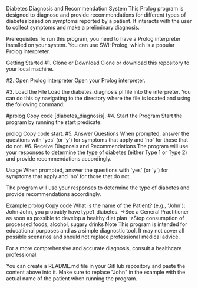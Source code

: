 Diabetes Diagnosis and Recommendation System
This Prolog program is designed to diagnose and provide recommendations for different types of diabetes based on symptoms reported by a patient. It interacts with the user to collect symptoms and make a preliminary diagnosis.

Prerequisites
To run this program, you need to have a Prolog interpreter installed on your system. You can use SWI-Prolog, which is a popular Prolog interpreter.

Getting Started
#1. Clone or Download
Clone or download this repository to your local machine.

#2. Open Prolog Interpreter
Open your Prolog interpreter.

#3. Load the File
Load the diabetes_diagnosis.pl file into the interpreter. You can do this by navigating to the directory where the file is located and using the following command:

#prolog
Copy code
[diabetes_diagnosis].
#4. Start the Program
Start the program by running the start predicate:

prolog
Copy code
start.
#5. Answer Questions
When prompted, answer the questions with 'yes' (or 'y') for symptoms that apply and 'no' for those that do not.
#6. Receive Diagnosis and Recommendations
The program will use your responses to determine the type of diabetes (either Type 1 or Type 2) and provide recommendations accordingly.

Usage
When prompted, answer the questions with 'yes' (or 'y') for symptoms that apply and 'no' for those that do not.

The program will use your responses to determine the type of diabetes and provide recommendations accordingly.

Example
prolog
Copy code
What is the name of the Patient? (e.g., 'John'): John
John, you probably have type1_diabetes.
->See a General Practitioner as soon as possible to develop a healthy diet plan
->Stop consumption of processed foods, alcohol, sugary drinks
Note
This program is intended for educational purposes and as a simple diagnostic tool. It may not cover all possible scenarios and should not replace professional medical advice.

For a more comprehensive and accurate diagnosis, consult a healthcare professional.

You can create a README.md file in your GitHub repository and paste the content above into it. Make sure to replace "John" in the example with the actual name of the patient when running the program.
